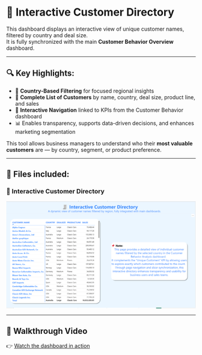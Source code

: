 # 👥 Interactive Customer Directory

This dashboard displays an interactive view of unique customer names, filtered by country and deal size.  
It is fully synchronized with the main **Customer Behavior Overview** dashboard.

---

## 🔍 Key Highlights:

- 📍 **Country-Based Filtering** for focused regional insights  
- 🧾 **Complete List of Customers** by name, country, deal size, product line, and sales  
- 🔁 **Interactive Navigation** linked to KPIs from the Customer Behavior dashboard  
- 📊 Enables transparency, supports data-driven decisions, and enhances marketing segmentation

This tool allows business managers to understand who their **most valuable customers** are — by country, segment, or product preference.

---

## 📁 Files included:

### 👥 Interactive Customer Directory

![👥 Interactive Customer Directory](https://github.com/AmirElRaddaf/full-sales-analysis-project/blob/main/Customer%20Name.png?raw=true)

---

## 🎥 Walkthrough Video  
👉 [Watch the dashboard in action](https://drive.google.com/file/d/1QCv3W20yMBpCqDBC-1hJeuhWBffKW8YO/view?usp=sharing)
